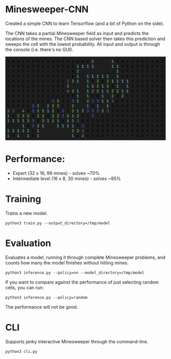 # Minesweeper-CNN

Created a simple CNN to learn Tensorflow (and a bit of Python on the side).

The CNN takes a partial Minesweeper field as input and predicts the locations of the mines. The CNN based solver then takes this prediction and sweeps the cell with the lowest probability. All input and output is through the console (i.e. there's no GUI).

![example_field](https://github.com/orglofch/minesweeper-cnn/blob/main/example_field.png)

# Performance:

- Expert (32 x 16, 99 mines) - solves ~70%
- Intermediate level (16 x 8, 30 mines) - solves ~95%

# Training

Trains a new model.

```
python3 train.py --output_directory=/tmp/model
```

# Evaluation

Evaluates a model, running it through complete Minesweeper problems, and counts how many the model finishes without hitting mines.

```
python3 inference.py --policy=nn --model_directory=/tmp/model
```

If you want to compare against the performance of just selecting random cells, you can run:

```
python3 inference.py --policy=random
```

The performance will not be good.

# CLI

Supports janky interactive Minesweeper through the command-line.

```
python3 cli.py
```
